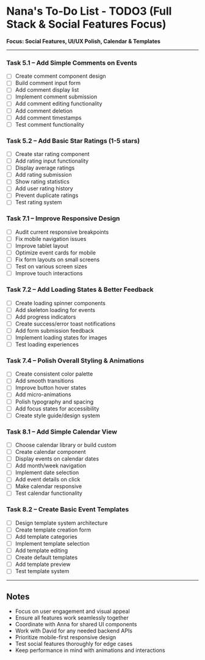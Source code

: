 # Nana's To-Do List - TODO3 (Full Stack & Social Features Focus)

**Focus: Social Features, UI/UX Polish, Calendar & Templates**

---

### Task 5.1 – Add Simple Comments on Events
- [ ] Create comment component design
- [ ] Build comment input form
- [ ] Add comment display list
- [ ] Implement comment submission
- [ ] Add comment editing functionality
- [ ] Add comment deletion
- [ ] Add comment timestamps
- [ ] Test comment functionality

### Task 5.2 – Add Basic Star Ratings (1-5 stars)
- [ ] Create star rating component
- [ ] Add rating input functionality
- [ ] Display average ratings
- [ ] Add rating submission
- [ ] Show rating statistics
- [ ] Add user rating history
- [ ] Prevent duplicate ratings
- [ ] Test rating system

### Task 7.1 – Improve Responsive Design
- [ ] Audit current responsive breakpoints
- [ ] Fix mobile navigation issues
- [ ] Improve tablet layout
- [ ] Optimize event cards for mobile
- [ ] Fix form layouts on small screens
- [ ] Test on various screen sizes
- [ ] Improve touch interactions

### Task 7.2 – Add Loading States & Better Feedback
- [ ] Create loading spinner components
- [ ] Add skeleton loading for events
- [ ] Add progress indicators
- [ ] Create success/error toast notifications
- [ ] Add form submission feedback
- [ ] Implement loading states for images
- [ ] Test loading experiences

### Task 7.4 – Polish Overall Styling & Animations
- [ ] Create consistent color palette
- [ ] Add smooth transitions
- [ ] Improve button hover states
- [ ] Add micro-animations
- [ ] Polish typography and spacing
- [ ] Add focus states for accessibility
- [ ] Create style guide/design system

### Task 8.1 – Add Simple Calendar View
- [ ] Choose calendar library or build custom
- [ ] Create calendar component
- [ ] Display events on calendar dates
- [ ] Add month/week navigation
- [ ] Implement date selection
- [ ] Add event details on click
- [ ] Make calendar responsive
- [ ] Test calendar functionality

### Task 8.2 – Create Basic Event Templates
- [ ] Design template system architecture
- [ ] Create template creation form
- [ ] Add template categories
- [ ] Implement template selection
- [ ] Add template editing
- [ ] Create default templates
- [ ] Add template preview
- [ ] Test template system

---

## Notes
- Focus on user engagement and visual appeal
- Ensure all features work seamlessly together
- Coordinate with Anna for shared UI components
- Work with David for any needed backend APIs
- Prioritize mobile-first responsive design
- Test social features thoroughly for edge cases
- Keep performance in mind with animations and interactions 